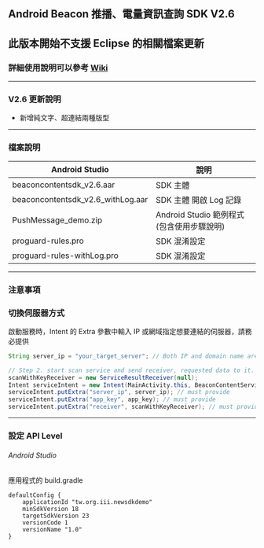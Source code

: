 ## Android Beacon 推播、電量資訊查詢 SDK V2.6

## 此版本開始不支援 Eclipse 的相關檔案更新

### 詳細使用說明可以參考 [Wiki](https://github.com/iii-bolinli/Beacon-Content/wiki)

---

### V2.6 更新說明

* 新增純文字、超連結兩種版型

---

### 檔案說明

Android Studio | 說明 |
------------ | ------------
beaconcontentsdk_v2.6.aar | SDK 主體 |
beaconcontentsdk_v2.6_withLog.aar | SDK 主體 開啟 Log 記錄 |
PushMessage_demo.zip | Android Studio 範例程式 (包含使用步驟說明) |
proguard-rules.pro | SDK 混淆設定 |
proguard-rules-withLog.pro | SDK 混淆設定 |


---

### 注意事項

### 切換伺服器方式

啟動服務時，Intent 的 Extra 參數中輸入 IP 或網域指定想要連結的伺服器，請務必提供

```java
String server_ip = "your_target_server"; // Both IP and domain name are acceptable.

// Step 2. start scan service and send receiver, requested data to it.
scanWithKeyReceiver = new ServiceResultReceiver(null);
Intent serviceIntent = new Intent(MainActivity.this, BeaconContentService.class);
serviceIntent.putExtra("server_ip", server_ip); // must provide
serviceIntent.putExtra("app_key", app_key); // must provide
serviceIntent.putExtra("receiver", scanWithKeyReceiver); // must provide
```
---

### 設定 API Level

###### Android Studio

應用程式的 build.gradle
```
defaultConfig {
    applicationId "tw.org.iii.newsdkdemo"
    minSdkVersion 18
    targetSdkVersion 23
    versionCode 1
    versionName "1.0"
}
```
